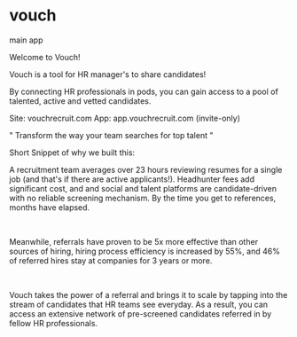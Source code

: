 # vouch

main app

Welcome to Vouch!

Vouch is a tool for HR manager's to share candidates!

By connecting HR professionals in pods, you can gain access to a pool of talented, active and vetted candidates.

Site: vouchrecruit.com
App: app.vouchrecruit.com (invite-only)

" Transform the way your team searches for top talent "

Short Snippet of why we built this:

A recruitment team averages over 23 hours reviewing resumes for a single job (and that's if there are active applicants!). Headhunter fees add significant cost, and and social and talent platforms are candidate-driven with no reliable screening mechanism. By the time you get to references, months have elapsed.

​

Meanwhile, referrals have proven to be 5x more effective than other sources of hiring, hiring process efficiency is increased by 55%, and 46% of referred hires stay at companies for 3 years or more.

​

Vouch takes the power of a referral and brings it to scale by tapping into the stream of candidates that HR teams see everyday. As a result, you can access an extensive network of pre-screened candidates referred in by fellow HR professionals.
